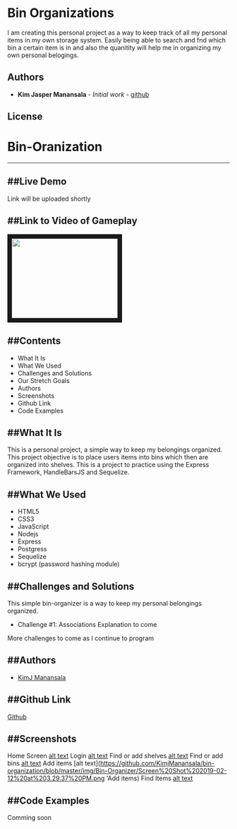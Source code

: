 # Bin Organizations

I am creating this personal project as a way to keep track of all my personal items in my own storage system.
Easily being able to search and fnd which bin a certain item is in and also the quanitity will help me in organizing my own 
personal belogings.





<!-- ## Built With -->




## Authors

* **Kim Jasper Manansala** - *Initial work* - [github](https://github.com/KimjManansala)



## License



# Bin-Oranization
---

##Live Demo
---
<!-- [Space Balls](http://paigeniedringhaus.com/spaceBalls/) -->
Link will be uploaded shortly

##Link to Video of Gameplay
---
<!-- <a href="https://www.youtube.com/watch?v=_gJCeyrkUkM" target="_blank"><img src="http://img.youtube.com/vi/_gJCeyrkUkM/0.jpg" width="240" height="180" border="10" /></a> -->

<a href='https://www.youtube.com/watch?v=X77VcPAnnFQ' target='_blank'> <img src='https://i.ytimg.com/vi/X77VcPAnnFQ/hqdefault.jpg?sqp=-oaymwEZCPYBEIoBSFXyq4qpAwsIARUAAIhCGAFwAQ==&rs=AOn4CLCwUOu_3jisviQiICgEnKO7PJC_kQ' width="240" height="180" border="10" /></a>

##Contents
--- 
 * What It Is
  * What We Used
  * Challenges and Solutions
  * Our Stretch Goals
  * Authors
  * Screenshots
  * Github Link
  * Code Examples

##What It Is
---
This is a personal project, a simple way to keep my belongings organized. This project objective is to place users items into bins which then are organized into shelves. This is a project to practice using the Express Framework, HandleBarsJS and Sequelize.

##What We Used
---
  * HTML5
  * CSS3
  * JavaScript
  * Nodejs
  * Express
  * Postgress
  * Sequelize
  * bcrypt (password hashing module)

##Challenges and Solutions
---
This simple bin-organizer is a way to keep my personal belongings organized.

  * Challenge #1: Associations 
    Explanation to come

  More challenges to come as I continue to program



##Authors
---
  * [KimJ Manansala](https://github.com/KimjManansala)

##Github Link
---
[Github](https://github.com/KimjManansala/bin-organization)

##Screenshots
---

Home Screen
[alt text](https://github.com/KimjManansala/bin-organization/blob/master/img/Bin-Organizer/Screen%20Shot%202019-02-12%20at%203.27.42%20PM.png 'Dashboard')
Login
[alt text](https://github.com/KimjManansala/bin-organization/blob/master/img/Bin-Organizer/Screen%20Shot%202019-02-12%20at%203.27.53%20PM.png 'Login')
Find or add shelves
[alt text](https://github.com/KimjManansala/bin-organization/blob/master/img/Bin-Organizer/Screen%20Shot%202019-02-12%20at%203.28.02%20PM.png 'Find or add shelves')
Find or add bins
[alt text](https://github.com/KimjManansala/bin-organization/blob/master/img/Bin-Organizer/Screen%20Shot%202019-02-12%20at%203.29.28%20PM.png 'Find or add bins')
Add items
[alt text](https://github.com/KimjManansala/bin-organization/blob/master/img/Bin-Organizer/Screen%20Shot%202019-02-12%20at%203.29.37%20PM.png 'Add items)
Find Items
[alt text](https://github.com/KimjManansala/bin-organization/blob/master/img/Bin-Organizer/Screen%20Shot%202019-02-12%20at%203.30.44%20PM.png 'Find Items')

##Code Examples
---
Comming soon

<!-- This is the player constructor function we use for creating each new player on the canvas game board. It determines which color to make the player based on their team assignment (which happens when they enter the lobby), and sets up all the other things player objects can do like boosting their speed, sending out a flare to locate the flag, etc.

```javascript
Player = function (game, team, position, flag, game_id, id) {
    this.alive = true;
    this.game = game;
    if(team === 'Blue'){
        this.player = game.add.sprite(blue_position[position][0], blue_position[position][1], 'blue_player', 'blue_team');
        this.team_flag = 'blue_flag';
    }else{
        this.player = game.add.sprite(red_position[position][0], red_position[position][1], 'red_player', 'red_team');
        this.team_flag = 'red_flag';
    }
    this.player_id = game_id;
    this.unique_id = id;
    this.flare = game.add.weapon(10, 'flare');
    this.flare.bulletKillType = Phaser.Weapon.KILL_LIFESPAN;
    this.flare.bulletLifespan = 1000;
    this.flare.bulletSpeed = 300;
    this.flare.fireRate = 300;
    this.flare.trackSprite(this.player, 0, 0, true);
    this.boost = 0;
    this.boostTurn = 0;

    this.player.scale.setTo(0.35, 0.35);

    this.player.anchor.set(0.5, 0.5);

    game.physics.p2.enable(this.player);

};
```
This is where we put the Socket.io factory inside the Angular controller so Angular has access to it. Below are a couple of functions initializing the sockets as soon as a player arrives at the home page, and then updating a playerList array once they signed in and entered the lobby before the game starts.

```javascript
gameApp.controller('mainController', function($scope, $http, $cookies, $route, $location, $rootScope, $timeout, socket){
  var num_ready = 0;
  var apiPath = 'http://localhost:3000';

  socket.on('player_init', function(socket_id){
    console.log("Welcome, fool", socket_id);
    myId = socket_id;
  });

  function updateLobbyCount(){
    for(var i = 0; i < playerList.length; i++){
      if(playerList[i].socketID == myId){
        var lobbyPlayer = playerList[i];
      }
    }
    socket.emit('enter_lobby', {
      id: myId,
      player: lobbyPlayer
    });
    console.log('someone is entering the lobby');
  }
```

Socket.io JavaScript that actually starts the game when all the players in the lobby have clicked the 'Game Launch' button. This initializes the game, sets up the randomly moving flag and creates all the players on the board when it's loaded. 

```javascript
socket.on('init_game', function(data){
    console.log(data.num_ready, users.length);
    if(data.num_ready == users.length){
      console.log("users are ready");
      io.sockets.emit('game_launch', users);
        console.log('game launching');
      flag_x = Math.floor(Math.random() * 1900 + 10);
      flag_y = Math.floor(Math.random() * 1900 + 10);
      io.sockets.emit('flag_coord', {
        flag_x:flag_x,
        flag_y:flag_y
      });
    }else{
      io.sockets.emit('player_ready', data.num_ready);
        console.log('no launch yet'); 
    }
  })
  ``` -->